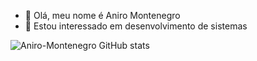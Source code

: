 - 👋 Olá, meu nome é Aniro Montenegro
- 👀 Estou interessado em desenvolvimento de sistemas


![Aniro-Montenegro GitHub stats](https://github-readme-stats.vercel.app/api?username=Aniro-Montenegro&theme=dark&show_icons=true)




<!DOCTYPE html>
<html lang="pt-br">
  <head>
    <link rel="stylesheet" href="https://cdn.jsdelivr.net/gh/devicons/devicon@v2.14.0/devicon.min.css">
    <title>Título da página</title>
    <meta charset="utf-8">
  </head>
  <body>
   <i class="devicon-flutter-plain"></i>
  </body>
</html>
